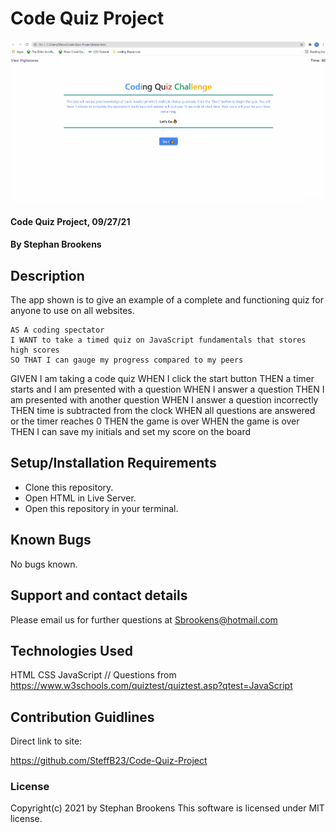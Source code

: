 # Code Quiz Project
![Preview of Quiz](assets\images\Preview.gif)
#### Code Quiz Project, 09/27/21
#### By Stephan Brookens

## Description
The app shown is to give an example of a complete and functioning quiz for anyone to use on all websites.
```
AS A coding spectator
I WANT to take a timed quiz on JavaScript fundamentals that stores high scores
SO THAT I can gauge my progress compared to my peers
```
GIVEN I am taking a code quiz
WHEN I click the start button
THEN a timer starts and I am presented with a question
WHEN I answer a question
THEN I am presented with another question
WHEN I answer a question incorrectly
THEN time is subtracted from the clock
WHEN all questions are answered or the timer reaches 0
THEN the game is over
WHEN the game is over
THEN I can save my initials and set my score on the board

## Setup/Installation Requirements
* Clone this repository.
* Open HTML in Live Server.
* Open this repository in your terminal.
## Known Bugs
No bugs known.
## Support and contact details
Please email us for further questions at Sbrookens@hotmail.com
## Technologies Used
HTML
CSS
JavaScript
// Questions from https://www.w3schools.com/quiztest/quiztest.asp?qtest=JavaScript
## Contribution Guidlines 
Direct link to site:
<!--LINK TO PUBLISHED PRODUCT HERE-->
https://github.com/SteffB23/Code-Quiz-Project
### License
Copyright(c) 2021 by Stephan Brookens
This software is licensed under MIT license.
